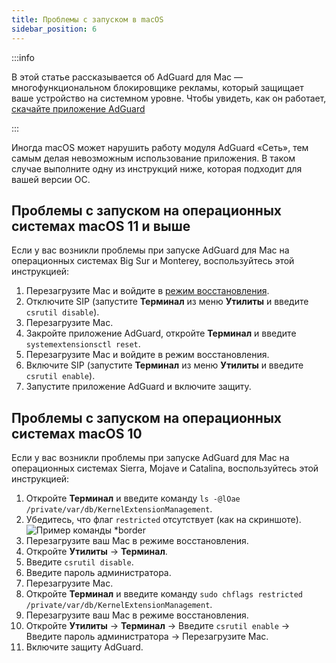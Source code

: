 ```yaml
---
title: Проблемы с запуском в macOS
sidebar_position: 6
---
```


:::info

В этой статье рассказывается об AdGuard для Mac — многофункциональном блокировщике рекламы, который защищает ваше устройство на системном уровне. Чтобы увидеть, как он работает, [скачайте приложение AdGuard](https://agrd.io/download-kb-adblock)

:::

Иногда macOS может нарушить работу модуля AdGuard «Сеть», тем самым делая невозможным использование приложения. В таком случае выполните одну из инструкций ниже, которая подходит для вашей версии ОС.

## Проблемы с запуском на операционных системах macOS 11 и выше

Если у вас возникли проблемы при запуске AdGuard для Mac на операционных системах Big Sur и Monterey, воспользуйтесь этой инструкцией:

1. Перезагрузите Mac и войдите в [режим восстановления](https://support.apple.com/ru-ru/HT201255).
1. Отключите SIP (запустите **Терминал** из меню **Утилиты** и введите `csrutil disable`).
1. Перезагрузите Mac.
1. Закройте приложение AdGuard, откройте **Терминал** и введите `systemextensionsctl reset`.
1. Перезагрузите Mac и войдите в режим восстановления.
1. Включите SIP (запустите **Терминал** из меню **Утилиты** и введите `csrutil enable`).
1. Запустите приложение AdGuard и включите защиту.

## Проблемы с запуском на операционных системах macOS 10

Если у вас возникли проблемы при запуске AdGuard для Mac на операционных системах Sierra, Mojave и Catalina, воспользуйтесь этой инструкцией:

1. Откройте **Терминал** и введите команду `ls -@lOae /private/var/db/KernelExtensionManagement`.
1. Убедитесь, что флаг `restricted` отсутствует (как на скриншоте). ![Пример команды *border](https://cdn.adtidy.org/content/kb/ad_blocker/mac/restricted-flag.jpg)
1. Перезагрузите ваш Mac в режиме восстановления.
1. Откройте **Утилиты** → **Терминал**.
1. Введите `csrutil disable`.
1. Введите пароль администратора.
1. Перезагрузите Mac.
1. Откройте **Терминал** и введите команду `sudo chflags restricted /private/var/db/KernelExtensionManagement`.
1. Перезагрузите ваш Mac в режиме восстановления.
1. Откройте **Утилиты** → **Терминал** → Введите `csrutil enable` → Введите пароль администратора → Перезагрузите Mac.
1. Включите защиту AdGuard.
